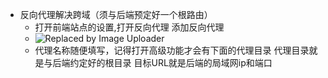 - 反向代理解决跨域（须与后端预定好一个根路由）
	- 打开前端站点的设置,打开反向代理 添加反向代理
	- ![Replaced by Image Uploader](https://s2.loli.net/2023/04/19/1n3wsRfH9MuBIxd.png)
	- 代理名称随便填写，记得打开高级功能才会有下面的代理目录
	  代理目录就是与后端约定好的根目录
	  目标URL就是后端的局域网ip和端口